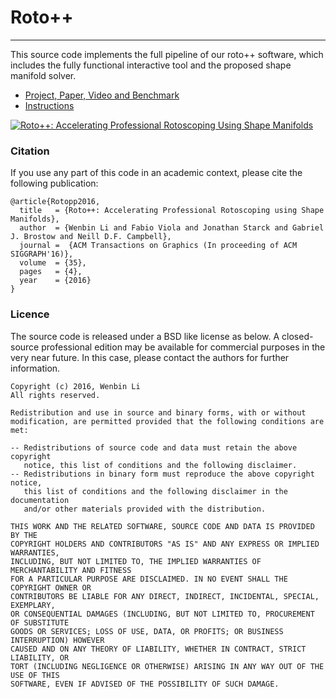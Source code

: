 # Roto++
---

This source code implements the full pipeline of our roto++ software, which includes the fully functional interactive tool and the proposed shape manifold solver.

- [Project, Paper, Video and Benchmark](http://visual.cs.ucl.ac.uk/pubs/rotopp)
- [Instructions](https://github.com/vinben/Rotopp/wiki)

[![Roto++: Accelerating Professional Rotoscoping Using Shape Manifolds](http://img.youtube.com/vi/L1oIdrhUHk8/0.jpg)](http://www.youtube.com/watch?v=L1oIdrhUHk8 "Roto++: Accelerating Professional Rotoscoping Using Shape Manifolds")

### Citation

If you use any part of this code in an academic context, please cite the following publication:

```
@article{Rotopp2016,
  title   = {Roto++: Accelerating Professional Rotoscoping using Shape Manifolds},
  author  = {Wenbin Li and Fabio Viola and Jonathan Starck and Gabriel J. Brostow and Neill D.F. Campbell},
  journal =  {ACM Transactions on Graphics (In proceeding of ACM SIGGRAPH'16)},
  volume  = {35},
  pages   = {4},
  year    = {2016}
}
```

### Licence

The source code is released under a BSD like license as below. A closed-source professional edition may be available for commercial purposes in the very near future. In this case, please contact the authors for further information.

```
Copyright (c) 2016, Wenbin Li 
All rights reserved.

Redistribution and use in source and binary forms, with or without 
modification, are permitted provided that the following conditions are met:

-- Redistributions of source code and data must retain the above copyright 
   notice, this list of conditions and the following disclaimer.
-- Redistributions in binary form must reproduce the above copyright notice,
   this list of conditions and the following disclaimer in the documentation
   and/or other materials provided with the distribution.

THIS WORK AND THE RELATED SOFTWARE, SOURCE CODE AND DATA IS PROVIDED BY THE
COPYRIGHT HOLDERS AND CONTRIBUTORS "AS IS" AND ANY EXPRESS OR IMPLIED WARRANTIES,
INCLUDING, BUT NOT LIMITED TO, THE IMPLIED WARRANTIES OF MERCHANTABILITY AND FITNESS
FOR A PARTICULAR PURPOSE ARE DISCLAIMED. IN NO EVENT SHALL THE COPYRIGHT OWNER OR 
CONTRIBUTORS BE LIABLE FOR ANY DIRECT, INDIRECT, INCIDENTAL, SPECIAL, EXEMPLARY, 
OR CONSEQUENTIAL DAMAGES (INCLUDING, BUT NOT LIMITED TO, PROCUREMENT OF SUBSTITUTE 
GOODS OR SERVICES; LOSS OF USE, DATA, OR PROFITS; OR BUSINESS INTERRUPTION) HOWEVER 
CAUSED AND ON ANY THEORY OF LIABILITY, WHETHER IN CONTRACT, STRICT LIABILITY, OR 
TORT (INCLUDING NEGLIGENCE OR OTHERWISE) ARISING IN ANY WAY OUT OF THE USE OF THIS 
SOFTWARE, EVEN IF ADVISED OF THE POSSIBILITY OF SUCH DAMAGE.
```
